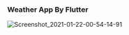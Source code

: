 ### **Weather App By Flutter**

![Screenshot_2021-01-22-00-54-14-91](https://user-images.githubusercontent.com/38497405/105399410-c9a1e680-5c4d-11eb-9d4d-eeaaeea2af38.png)
